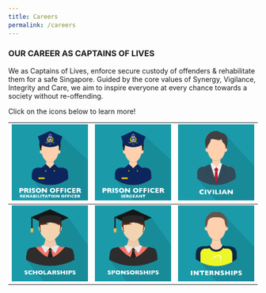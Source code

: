 ```yaml
---
title: Careers
permalink: /careers
---
```

### **OUR CAREER AS CAPTAINS OF LIVES**

We as Captains of Lives, enforce secure custody of offenders & rehabilitate them for a safe Singapore. Guided by the core values of Synergy, Vigilance, Integrity and Care, we aim to inspire everyone at every chance towards a society without re-offending.

Click on the icons below to learn more!

| [![Click for more](/images/image-library/poro.png)](https://pris-test-staging.netlify.app/careers/prison-officer) | [![Alt text for image on Isomer site](/images/image-library/posgt.png)](https://pris-test-staging.netlify.app/careers/prison-officer-sergeant)|[ ![Alt text for image on Isomer site](/images/image-library/civi.png)](https://www.sps.gov.sg/career/civilian) |
| -------- | -------- | -------- |
| ![Alt text for image on Isomer site](/images/image-library/scho.png)   |  ![Alt text for image on Isomer site](/images/image-library/spon.png)   |  ![Alt text for image on Isomer site](/images/image-library/inte.png)   |